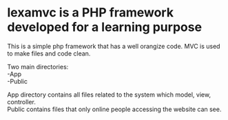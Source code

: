 # lexamvc is a PHP framework developed for a learning purpose
This is a simple php framework that has a well orangize code. MVC is used to make files and code clean. 

Two main directories: <br/>
-App<br/>
-Public<br/>

App directory contains all files related to the system which model, view, controller. <br/>
Public contains files that only online people accessing the website can see. 